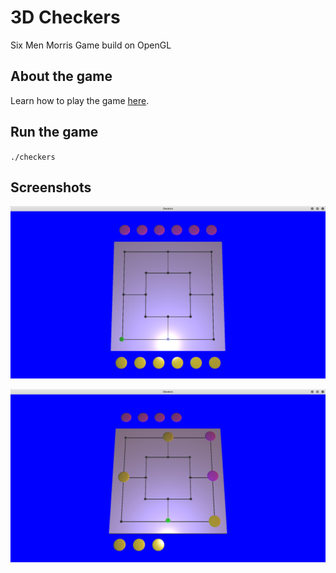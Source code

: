 # 3D Checkers
Six Men Morris Game build on OpenGL

## About the game
Learn how to play the game [here](https://en.wikipedia.org/wiki/Nine_men%27s_morris).

## Run the game
`./checkers`

## Screenshots
![1](3.png)

![2](1.png)
